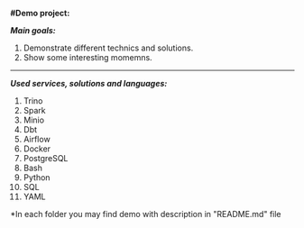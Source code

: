 **#Demo project:**

***Main goals:***
1. Demonstrate different technics and solutions.
2. Show some interesting momemns.

---

***Used services, solutions and languages:***
1) Trino
2) Spark
3) Minio
4) Dbt
4) Airflow
5) Docker
6) PostgreSQL
7) Bash
8) Python
9) SQL
10) YAML


*In each folder you may find demo with description in "README.md" file
